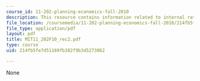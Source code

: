 ```yaml
---
course_id: 11-202-planning-economics-fall-2010
description: This resource contains information related to internal rate of return.
file_location: /coursemedia/11-202-planning-economics-fall-2010/214fb5fe7d51169fb382f9b3d5273862_MIT11_202F10_rec2.pdf
file_type: application/pdf
layout: pdf
title: MIT11_202F10_rec2.pdf
type: course
uid: 214fb5fe7d51169fb382f9b3d5273862

---
```

None